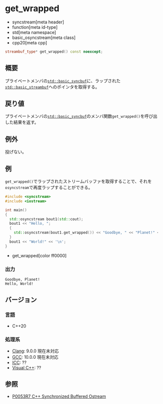 # get_wrapped
* syncstream[meta header]
* function[meta id-type]
* std[meta namespace]
* basic_osyncstream[meta class]
* cpp20[meta cpp]

```cpp
streambuf_type* get_wrapped() const noexcept;
```

## 概要
プライベートメンバの[`std::basic_syncbuf`](../basic_syncbuf.md)に、ラップされた[`std::basic_streambuf`](../../streambuf/basic_streambuf.md)へのポインタを取得する。


## 戻り値
プライベートメンバの[`std::basic_syncbuf`](../basic_syncbuf.md)のメンバ関数`get_wrapped()`を呼び出した結果を返す。


## 例外
投げない。


## 例
`get_wrapped()`でラップされたストリームバッファを取得することで、それを`osyncstream`で再度ラップすることができる。

```cpp example
#include <syncstream>
#include <iostream>

int main()
{
  std::osyncstream bout1(std::cout);
  bout1 << "Hello, ";
  {
    std::osyncstream(bout1.get_wrapped()) << "Goodbye, " << "Planet!" << '\n';
  }
  bout1 << "World!" << '\n';
}
```
* get_wrapped[color ff0000]


### 出力
```
Goodbye, Planet!
Hello, World!
```


## バージョン
### 言語
- C++20

### 処理系
- [Clang](/implementation.md#clang): 9.0.0 現在未対応
- [GCC](/implementation.md#gcc): 10.0.0 現在未対応
- [ICC](/implementation.md#icc): ??
- [Visual C++](/implementation.md#visual_cpp): ??


## 参照
- [P0053R7 C++ Synchronized Buffered Ostream](http://www.open-std.org/jtc1/sc22/wg21/docs/papers/2017/p0053r7.pdf)
